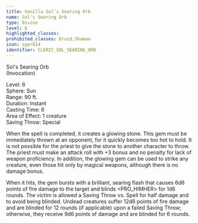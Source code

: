 ```yaml
---
title: Vanilla Sol's Searing Orb
name: Sol's Searing Orb
type: Divine
level: 6
highlighted_classes: 
prohibited_classes: Druid,Shaman
icon: sppr614
identifier: CLERIC_SOL_SEARING_ORB
---
```

Sol's Searing Orb  
(Invocation)  
  
Level: 6  
Sphere: Sun  
Range: 90 ft.  
Duration: Instant  
Casting Time: 6  
Area of Effect: 1 creature  
Saving Throw: Special  
  
When the spell is completed, it creates a glowing stone. This gem must be immediately thrown at an opponent, for it quickly becomes too hot to hold. It is not possible for the priest to give the stone to another character to throw. The priest must make an attack roll with +3 bonus and no penalty for lack of weapon proficiency. In addition, the glowing gem can be used to strike any creature, even those hit only by magical weapons, although there is no damage bonus.  
  
When it hits, the gem bursts with a brilliant, searing flash that causes 6d6 points of fire damage to the target and blinds &lt;PRO_HIMHER&gt; for 1d6 rounds. The victim is allowed a Saving Throw vs. Spell for half damage and to avoid being blinded. Undead creatures suffer 12d6 points of fire damage and are blinded for 12 rounds (if applicable) upon a failed Saving Throw; otherwise, they receive 9d6 points of damage and are blinded for 6 rounds.  

